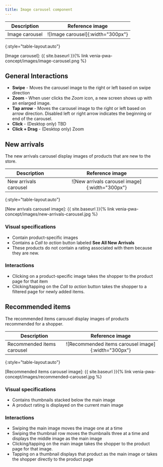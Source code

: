 ```yaml
---
title: Image carousel component
---
```


| Description    | Reference image                   |
| -------------- | :-------------------------------: |
| Image carousel | ![Image carousel]{:width="300px"} |
{:style="table-layout:auto"}

[Image carousel]: {{ site.baseurl }}{% link venia-pwa-concept/images/image-carousel.png %}

## General Interactions

* **Swipe** - Moves the carousel image to the right or left based on swipe direction
* **Zoom** - When user clicks the *Zoom* icon, a new screen shows up with an enlarged image.
* **Tap arrow** - Moves the carousel image to the right or left based on arrow direction.
  Disabled left or right arrow indicates the beginning or end of the carousel.
* **Click** - (Desktop only) TBD
* **Click + Drag** - (Desktop only) Zoom

## New arrivals 

The new arrivals carousel display images of products that are new to the store.

| Description    | Reference image                   |
| -------------- | :-------------------------------: |
| New arrivals carousel | ![New arrivals carousel image]{:width="300px"} |
{:style="table-layout:auto"}

[New arrivals carousel image]: {{ site.baseurl }}{% link venia-pwa-concept/images/new-arrivals-carousel.jpg %}

### Visual specifications

* Contain product-specific images
* Contains a _Call to action_ button labeled **See All New Arrivals**
* These products do not contain a rating associated with them because they are new.

### Interactions

* Clicking on a product-specific image takes the shopper to the product page for that item
* Clicking/tapping on the _Call to action_ button takes the shopper to a filtered page for newly added items.

## Recommended items

The recommended items carousel display images of products recommended for a shopper.

| Description    | Reference image                   |
| -------------- | :-------------------------------: |
| Recommended items carousel | ![Recommended items carousel image]{:width="300px"} |
{:style="table-layout:auto"}

[Recommended items carousel image]: {{ site.baseurl }}{% link venia-pwa-concept/images/recommended-carousel.jpg %}

### Visual specifications

* Contains thumbnails stacked below the main image
* A product rating is displayed on the current main image

### Interactions

* Swiping the main image moves the image one at a time
* Swiping the thumbnail row moves the thumbnails three at a time and displays the middle image as the main image
* Clicking/tapping on the main image takes the shopper to the product page for that image.
* Tapping on a thumbnail displays that product as the main image or takes the shopper directly to the product page

